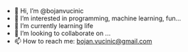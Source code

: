 - 👋 Hi, I’m @bojanvucinic
- 👀 I’m interested in programming, machine learning, fun...
- 🌱 I’m currently learning life
- 💞️ I’m looking to collaborate on ...
- 📫 How to reach me: bojan.vucinic@gmail.com

<!---
bojanvucinic/bojanvucinic is a ✨ special ✨ repository because its `README.md` (this file) appears on your GitHub profile.
You can click the Preview link to take a look at your changes.
--->
